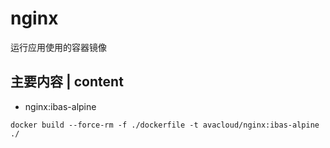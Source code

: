 # nginx
运行应用使用的容器镜像

## 主要内容 | content
* nginx:ibas-alpine
~~~
docker build --force-rm -f ./dockerfile -t avacloud/nginx:ibas-alpine ./
~~~
